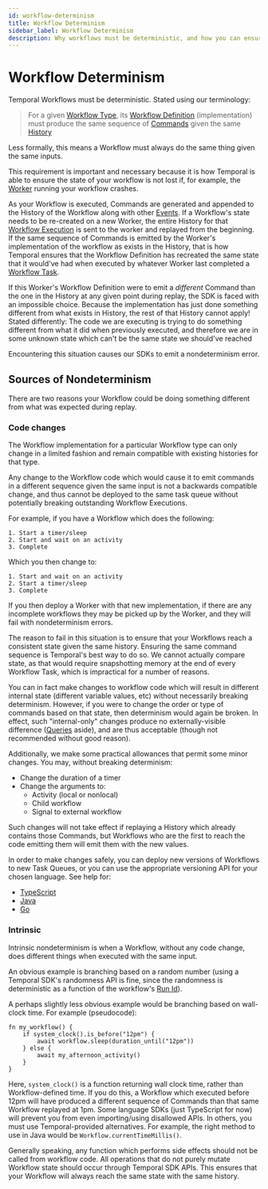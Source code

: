 ```yaml
---
id: workflow-determinism
title: Workflow Determinism
sidebar_label: Workflow Determinism
description: Why workflows must be deterministic, and how you can ensure they are.
---
```


# Workflow Determinism

Temporal Workflows must be deterministic. Stated using our terminology:


> For a given [Workflow Type](/docs/concepts/what-is-a-workflow-type), its [Workflow Definition](/docs/concepts/what-is-a-workflow-definition)
> (implementation) must produce the same sequence of [Commands](/docs/concepts/what-is-a-command.md) given the same [History](/docs/concepts/what-is-an-event-history.md)

Less formally, this means a Workflow must always do the same thing given the same inputs.

This requirement is important and necessary because it is how Temporal is able to ensure the state
of your workflow is not lost if, for example, the [Worker](/docs/concepts/what-is-a-worker.md) running
your workflow crashes.

As your Workflow is executed, Commands are generated and appended to the History of the Workflow along
with other [Events](/docs/concepts/what-is-an-event.md). If a Workflow's state needs to be re-created
on a new Worker, the entire History for that [Workflow Execution](/docs/concepts/what-is-a-workflow-execution.md)
is sent to the worker and replayed from the beginning. If the same sequence of Commands is emitted
by the Worker's implementation of the workflow as exists in the History, that is how Temporal ensures
that the Workflow Definition has recreated the same state that it would've had when executed by whatever
Worker last completed a [Workflow Task](/docs/concepts/what-is-a-workflow-task.md).

If this Worker's Workflow Definition were to emit a _different_ Command than the one in the History
at any given point during replay, the SDK is faced with an impossible choice. Because the implementation
has just done something different from what exists in History, the rest of that History cannot apply!
Stated differently: The code we are executing is trying to do something different from what it did
when previously executed, and therefore we are in some unknown state which can't be the same state
we should've reached

Encountering this situation causes our SDKs to emit a nondeterminism error.

## Sources of Nondeterminism

There are two reasons your Workflow could be doing something different from what was expected during
replay.

### Code changes

The Workflow implementation for a particular Workflow type can only change in a limited fashion
and remain compatible with existing histories for that type.

Any change to the Workflow code which would cause it to emit commands in a different sequence given
the same input is not a backwards compatible change, and thus cannot be deployed to the same task
queue without potentially breaking outstanding Workflow Executions.

For example, if you have a Workflow which does the following:
```text
1. Start a timer/sleep
2. Start and wait on an activity
3. Complete
```

Which you then change to:
```text
1. Start and wait on an activity
2. Start a timer/sleep
3. Complete
```

If you then deploy a Worker with that new implementation, if there are any incomplete workflows
they may be picked up by the Worker, and they will fail with nondeterminism errors.

The reason to fail in this situation is to ensure that your Workflows reach a consistent state
given the same history. Ensuring the same command sequence is Temporal's best way to do so. We
cannot actually compare state, as that would require snapshotting memory at the end of every Workflow
Task, which is impractical for a number of reasons. 

You can in fact make changes to workflow code which will result in different internal state
(different variable values, etc) without necessarily breaking determinism. However, if you were to
change the order or type of commands based on that state, then determinism would again be broken. In
effect, such "internal-only" changes produce no externally-visible difference
([Queries](/docs/concepts/what-is-a-query.md) aside), and are thus acceptable (though not
recommended without good reason).

Additionally, we make some practical allowances that permit some minor changes. 
You may, without breaking determinism:
* Change the duration of a timer
* Change the arguments to:
  * Activity (local or nonlocal)
  * Child workflow
  * Signal to external workflow

Such changes will not take effect if replaying a History which already contains those Commands, but
Workflows who are the first to reach the code emitting them will emit them with the new values.

In order to make changes safely, you can deploy new versions of Workflows to new Task Queues, or
you can use the appropriate versioning API for your chosen language. See help for:
* [TypeScript](/docs/typescript/patching.md)
* [Java](/docs/java/versioning.md)
* [Go](/docs/go/versioning.md)

### Intrinsic

Intrinsic nondeterminism is when a Workflow, without any code change, does different things when
executed with the same input.

An obvious example is branching based on a random number (using a Temporal SDK's randomness
API is fine, since the randomness is deterministic as a function of the workflow's [Run Id](/docs/concepts/what-is-a-run-id.md)).

A perhaps slightly less obvious example would be branching based on wall-clock time. For example
(pseudocode):
```text
fn my_workflow() {
    if system_clock().is_before("12pm") {
        await workflow.sleep(duration_until("12pm"))
    } else {
        await my_afternoon_activity()
    }
}
```

Here, `system_clock()` is a function returning wall clock time, rather than Workflow-defined time.
If you do this, a Workflow which executed before 12pm will have produced a different sequence of 
Commands than that same Workflow replayed at 1pm. Some language SDKs (just TypeScript for now) will
prevent you from even importing/using disallowed APIs. In others, you must use Temporal-provided
alternatives. For example, the right method to use in Java would be `Workflow.currentTimeMillis()`.

Generally speaking, any function which performs side effects should not be called from workflow code.
All operations that do not purely mutate Workflow state should occur through Temporal SDK APIs. This
ensures that your Workflow will always reach the same state with the same history.

